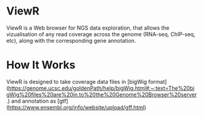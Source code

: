# ViewR

ViewR is a Web browser for NGS data exploration, that allows the vizualisation of any read coverage across the genome (RNA-seq, ChIP-seq, etc), along with the corresponding gene annotation.

# How It Works

ViewR is designed to take coverage data files in [bigWig format] (https://genome.ucsc.edu/goldenPath/help/bigWig.html#:~:text=The%20bigWig%20files%20are%20in,to%20the%20Genome%20Browser%20server.) and annotation as [gtf] (https://www.ensembl.org/info/website/upload/gff.html)
